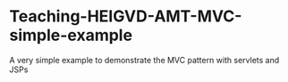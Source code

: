 # Teaching-HEIGVD-AMT-MVC-simple-example
A very simple example to demonstrate the MVC pattern with servlets and JSPs
